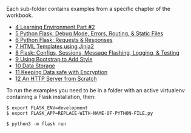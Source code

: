 Each sub-folder contains examples from a specific chapter of the workbook.

* [4 Learning Environment Part #2](https://github.com/siwells/advanced-webtech/tree/master/code/topic_04)
* [5 Python Flask: Debug Mode, Errors, Routing, & Static Files](https://github.com/siwells/advanced-webtech/tree/master/code/topic_05)
* [6 Python Flask: Requests & Responses](https://github.com/siwells/advanced-webtech/tree/master/code/topic_06)
* [7 HTML Templates using Jinja2](https://github.com/siwells/advanced-webtech/tree/master/code/topic_07)
* [8 Flask: Configs, Sessions, Message Flashing, Logging, & Testing](https://github.com/siwells/advanced-webtech/tree/master/code/topic_08)
* [9 Using Bootstrap to Add Style](https://github.com/siwells/advanced-webtech/tree/master/code/topic_09)
* [10 Data Storage](https://github.com/siwells/advanced-webtech/tree/master/code/topic_10)
* [11 Keeping Data safe with Encryption](https://github.com/siwells/advanced-webtech/tree/master/code/topic_11)
* [12 An HTTP Server from Scratch](https://github.com/siwells/advanced-webtech/tree/master/code/topic_12)


To run the examples you need to be in a folder with an active virtualenv containing a Flask installation, then:

```
$ export FLASK_ENV=development
$ export FLASK_APP=REPLACE-WITH-NAME-OF-PYTHON-FILE.py

$ python3 -m flask run
```

